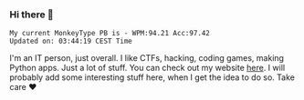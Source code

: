 ### Hi there 👋
<!-- PB START -->
```
My current MonkeyType PB is - WPM:94.21 Acc:97.42
Updated on: 03:44:19 CEST Time
```
<!-- PB END -->
I'm an IT person, just overall. I like CTFs, hacking, coding games, making Python apps. Just a lot of stuff.
You can check out my website [here](https://skill3472.github.io/).
I will probably add some interesting stuff here, when I get the idea to do so. Take care ❤️
